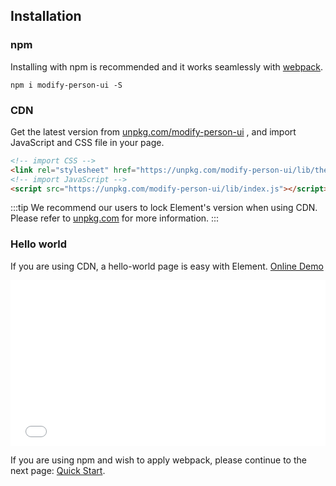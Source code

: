 ## Installation

### npm

Installing with npm is recommended and it works seamlessly with [webpack](https://webpack.js.org/).

```shell
npm i modify-person-ui -S
```

### CDN

Get the latest version from [unpkg.com/modify-person-ui](https://unpkg.com/modify-person-ui/) , and import JavaScript and CSS file in your page.

```html
<!-- import CSS -->
<link rel="stylesheet" href="https://unpkg.com/modify-person-ui/lib/theme-chalk/index.css">
<!-- import JavaScript -->
<script src="https://unpkg.com/modify-person-ui/lib/index.js"></script>
```

:::tip
We recommend our users to lock Element's version when using CDN. Please refer to [unpkg.com](https://unpkg.com) for more information.
:::

### Hello world

If you are using CDN, a hello-world page is easy with Element. [Online Demo](https://codepen.io/ziyoung/pen/rRKYpd)

<iframe height="265" style="width: 100%;" scrolling="no" title="Element demo" src="//codepen.io/ziyoung/embed/rRKYpd/?height=265&theme-id=light&default-tab=html" frameborder="no" allowtransparency="true" allowfullscreen="true">
  See the Pen <a href='https://codepen.io/ziyoung/pen/rRKYpd/'>Element demo</a> by hetech
  (<a href='https://codepen.io/ziyoung'>@ziyoung</a>) on <a href='https://codepen.io'>CodePen</a>.
</iframe>

If you are using npm and wish to apply webpack, please continue to the next page: [Quick Start](/#/en-US/component/quickstart).
